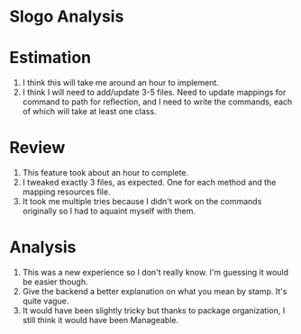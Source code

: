 Slogo Analysis
====================

Estimation
=====

1. I think this will take me around an hour to implement.
2. I think I will need to add/update 3-5 files.  Need to update mappings for command to path for reflection, and I need to write the commands, each of which will take at least one class.  

Review
=====
1. This feature took about an hour to complete.
2. I tweaked exactly 3 files, as expected.  One for each method and the mapping resources file.
3. It took me multiple tries because I didn't work on the commands originally so I had to aquaint myself with them.

Analysis
=====
1. This was a new experience so I don't really know.  I'm guessing it would be easier though.
2. Give the backend a better explanation on what you mean by stamp.  It's quite vague.
3. It would have been slightly tricky but thanks to package organization, I still think it would have been Manageable.